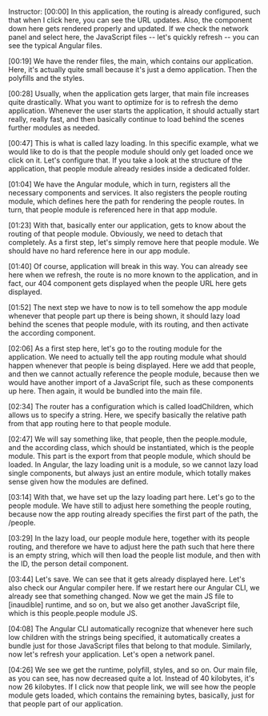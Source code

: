 Instructor: [00:00] In this application, the routing is already configured, such that when I click here, you can see the URL updates. Also, the component down here gets rendered properly and updated. If we check the network panel and select here, the JavaScript files -- let's quickly refresh -- you can see the typical Angular files.

[00:19] We have the render files, the main, which contains our application. Here, it's actually quite small because it's just a demo application. Then the polyfills and the styles.

[00:28] Usually, when the application gets larger, that main file increases quite drastically. What you want to optimize for is to refresh the demo application. Whenever the user starts the application, it should actually start really, really fast, and then basically continue to load behind the scenes further modules as needed.

[00:47] This is what is called lazy loading. In this specific example, what we would like to do is that the people module should only get loaded once we click on it. Let's configure that. If you take a look at the structure of the application, that people module already resides inside a dedicated folder.

[01:04] We have the Angular module, which in turn, registers all the necessary components and services. It also registers the people routing module, which defines here the path for rendering the people routes. In turn, that people module is referenced here in that app module.

[01:23] With that, basically enter our application, gets to know about the routing of that people module. Obviously, we need to detach that completely. As a first step, let's simply remove here that people module. We should have no hard reference here in our app module.

[01:40] Of course, application will break in this way. You can already see here when we refresh, the route is no more known to the application, and in fact, our 404 component gets displayed when the people URL here gets displayed.

[01:52] The next step we have to now is to tell somehow the app module whenever that people part up there is being shown, it should lazy load behind the scenes that people module, with its routing, and then activate the according component.

[02:06] As a first step here, let's go to the routing module for the application. We need to actually tell the app routing module what should happen whenever that people is being displayed. Here we add that people, and then we cannot actually reference the people module, because then we would have another import of a JavaScript file, such as these components up here. Then again, it would be bundled into the main file.

[02:34] The router has a configuration which is called loadChildren, which allows us to specify a string. Here, we specify basically the relative path from that app routing here to that people module.

[02:47] We will say something like, that people, then the people.module, and the according class, which should be instantiated, which is the people module. This part is the export from that people module, which should be loaded. In Angular, the lazy loading unit is a module, so we cannot lazy load single components, but always just an entire module, which totally makes sense given how the modules are defined.

[03:14] With that, we have set up the lazy loading part here. Let's go to the people module. We have still to adjust here something the people routing, because now the app routing already specifies the first part of the path, the /people.

[03:29] In the lazy load, our people module here, together with its people routing, and therefore we have to adjust here the path such that here there is an empty string, which will then load the people list module, and then with the ID, the person detail component.

[03:44] Let's save. We can see that it gets already displayed here. Let's also check our Angular compiler here. If we restart here our Angular CLI, we already see that something changed. Now we get the main JS file to [inaudible] runtime, and so on, but we also get another JavaScript file, which is this people.people module JS.

[04:08] The Angular CLI automatically recognize that whenever here such low children with the strings being specified, it automatically creates a bundle just for those JavaScript files that belong to that module. Similarly, now let's refresh your application. Let's open a network panel.

[04:26] We see we get the runtime, polyfill, styles, and so on. Our main file, as you can see, has now decreased quite a lot. Instead of 40 kilobytes, it's now 26 kilobytes. If I click now that people link, we will see how the people module gets loaded, which contains the remaining bytes, basically, just for that people part of our application.
